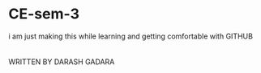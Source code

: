 # CE-sem-3 
i am just making this while learning and getting comfortable with GITHUB
<BR>
<BR>
<BR>
WRITTEN BY DARASH GADARA

